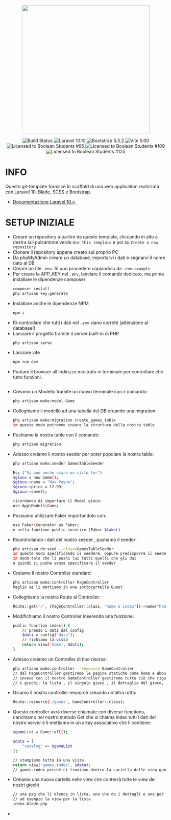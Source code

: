 <p align="center"><a href="https://laravel.com" target="_blank"><img src="https://raw.githubusercontent.com/laravel/art/master/logo-lockup/5%20SVG/2%20CMYK/1%20Full%20Color/laravel-logolockup-cmyk-red.svg" width="400"></a></p>

<p align="center">
<img src="https://img.shields.io/badge/template-tested-green" alt="Build Status">
<img src="https://img.shields.io/badge/laravel-10.10-red" alt="Laravel 10.10" />
<img src="https://img.shields.io/badge/bootstrap-5.3.2-red" alt="Bootstrap 5.3.2" />
<img src="https://img.shields.io/badge/vite-5.00-red" alt="Vite 5.00" />
<br>
<img src="https://img.shields.io/badge/license-boolean_95-blue" alt="Licensed to Boolean Students #95" />
<img src="https://img.shields.io/badge/license-boolean_109-blue" alt="Licensed to Boolean Students #109" />
<img src="https://img.shields.io/badge/license-boolean_125-blue" alt="Licensed to Boolean Students #125" />
</p>

# INFO

Questo git-template fornisce lo scaffold di una web application realizzata con Laravel 10, Blade, SCSS e Bootstrap. 

- [Documentazione Laravel 10.x](https://laravel.com/docs/10.x).

# SETUP INIZIALE

- Creare un repository a partire da questo template, cliccando in alto a destra sul pulsantone verde `Use this template` e poi su `Create a new repository`
- Clonare il repository appena creato sul proprio PC
- Da phpMyAdmin creare un database, importarvi i dati e segnarvi il nome dato al DB
- Creare un file `.env`. Si può procedere copiandolo da `.env.example`
- Per creare la APP_KEY nel `.env`, lanciare il comando dedicato, ma prima installare le dipendenze composer
	```bash
    composer install
	php artisan key:generate
	```
 - Installare anche le dipendenze NPM
	```bash
	npm i
	```
- Ri-controllare che tutti i dati nel `.env` siano corretti (attenzione al database!)
- Lanciare il progetto tramite il server built-in di PHP
	```bash
	php artisan serve
	```
- Lanciare vite
	```bash
	npm run dev
	```
- Puntare il browser all'indirizzo mostrato in terminale per controllare che tutto funzioni.
 	```
- Creiamo un Modello tramite un nuovo terminale con il comando:
	```bash	
	php artisan make:model Game
	```
- Colleghiamo il modello ad una tabella del DB creando una migration: 
	```bash
	php artisan make:migration create_games_table
	in questo modo potremmo creare la struttura della nostra table
	```
- Pushiamo la nostra table con il comando:
	```bash
	php artisan migration
	```
- Adesso creiamo il nostro seeder per poter popolare la nostra table:
	```bash
	php artisan make:seeder GamesTableSeeder

	Es; ("Si può anche usare un ciclo for")
	$gioco = new Game();
	$gioco->name = "Max Payne";
	$gioco->price = 12.99;
	$gioco->save();

	ricordando di importare il Model gioco: 
	use App\Models\Game;
	```
- Possiamo utilizzare Faker importandolo con:
	```bash
	use Faker\Generator as Faker; 
	e nella funzione public inserire (Faker $faker)
	```
- Ricontrollando i dati del nostro seeder , pushamo il seeder:
	```bash
	php artisan db:seed --class=GamesTableSeeder
	in questo modo specificando il seedere, oppure predisporre il seeder generale DatabaseSeeder 
	in modo tale che li pushi lui tutti quelli che gli dai
	e quindi si pusha senza specificare il seeder
	```
- Creiamo il nostro Controller standard:
	```bash
	php artisan make:controller PageController
	Meglio se li mettiamo in una sottocartella Guest
	```
- Colleghiamo la nostra Route al Controller:
	```bash
	Route::get('/', [PageController::class, "home o index"])->name("home");
	```
- Modifichiamo il nostro Controller inserendo una funzione:
	```bash
	public function index()	{
		// prendo i dati dal config
		$dati = config("data");
		// richiamo la vista
		return view('home', $dati);
	}
	```
- Adesso creiamo un Controller di tipo risorsa:
	```bash
	php artisan make:controller --resource GameController
	// dal PageController gestiremo le pagine statiche come home e about
	// invece con il nostro GameController gestiremo tutto ciò che riguarda
	// i giochi: la lista , il singolo gioco , il dettaglio del gioco, la pagina di modifica
	```
- Usiamo il nostro controller resource creando un'altra rotta:
	```bash
	Route::resource('/games', GameController::class);
	```
- Questo controller avrà diverse chiamate con diverse functions,
	carichiamo nel nostro metodo Get che si chiama index tutti i dati del nostro server e li mettiamo 
	in un array associativo che li contiene:
	```bash
	$gameList = Game::all();

	$data = [
		"catalog" => $gameList
	];

	// stampiamo tutto in una vista 
	return view("games.index", $data);
	// games.index perchè ci troviamo dentro la cartella delle view games
	```
- 	Creiamo una nuova cartella nelle view che conterrà tutte le view dei nostri giochi
	```bash
	// una pag che li elenca in lista, una che da i dettagli e una per modificarli
	// ad esempio la view per la lista 
	index.blade.php
	```
- 
	



